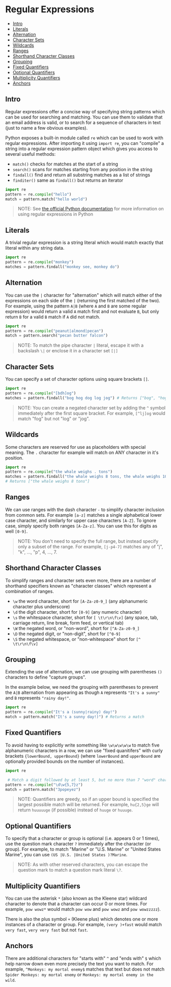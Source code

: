 # Regular Expressions
- [Intro](#intro)
- [Literals](#literals)
- [Alternation](#alternation)
- [Character Sets](#character-sets)
- [Wildcards](#wildcards)
- [Ranges](#ranges)
- [Shorthand Character Classes](#shorthand-character-classes)
- [Grouping](#grouping)
- [Fixed Quantifiers](#fixed-quantifiers)
- [Optional Quantifiers](#optional-quantifiers)
- [Multiplicity Quantifiers](#multiplicity-quantifiers)
- [Anchors](#anchors)

## Intro
Regular expressions offer a concise way of specifying string patterns which can be used for searching and matching. You can use them to validate that an email address is valid, or to search for a sequence of characters in text (just to name a few obvious examples).

Python exposes a built-in module called `re` which can be used to work with regular expressions. After importing it using `import re`, you can "compile" a string into a regular expression pattern object which gives you access to several useful methods:
  - `match()` checks for matches at the start of a string
  - `search()` scans for matches starting from any position in the string
  - `findall()` find and return all substring matches as a list of strings
  - `finditer()` same as `findall()` but returns an iterator

```python
import re
pattern = re.compile("hello")
match = pattern.match("hello world")
```

>NOTE: See [the official Python documentation](https://docs.python.org/3/howto/regex.html) for more information on using regular expressions in Python


## Literals
A trivial regular expression is a string literal which would match exactly that literal within any string data.

```python
import re
pattern = re.compile("monkey")
matches = pattern.findall("monkey see, monkey do")
```

## Alternation
You can use the `|` character for "alternation" which will match either of the expressions on each side of the `|` (returning the first matched of the two). For example, using the pattern `A|B` (where `A` and `B` are some regular expression) would return a valid `A` match first and not evaluate `B`, but only return `B` for a valid `B` match if `A` did not match.

```python
import re
pattern = re.compile("peanut|almond|pecan")
match = pattern.search("pecan butter falcon")
```

>NOTE: To match the pipe character `|` literal, escape it with a backslash `\|` or enclose it in a character set `[|]`

## Character Sets
You can specify a set of character options using square brackets `[]`.

```python
import re
pattern = re.compile("[bdh]og")
matches = pattern.findall("bog hog dog log jog") # Returns ["bog", "hog", "dog"]
```

>NOTE: You can create a negated character set by adding the `^` symbol immediately after the first square bracket. For example, `[^lj]og` would match "fog" but not "log" or "jog".

## Wildcards
Some characters are reserved for use as placeholders with special meaning. The `.` character for example will match on ANY character in it's position.

```python
import re
pattern = re.compile("the whale weighs . tons")
matches = pattern.findall("the whale weighs 8 tons, the whale weighs 10 tons")
# Returns ["the whale weighs 8 tons"]
```

## Ranges
We can use ranges with the dash character `-` to simplify character inclusion from common sets. For example `[a-z]` matches a single alphabetical lower case character, and similarly for upper case characters `[A-Z]`. To ignore case, simply specify both ranges `[A-Za-z]`. You can use this for digits as well `[0-9]`.

>NOTE: You don't need to specify the full range, but instead specify only a subset of the range. For example, `[j-p4-7]` matches any of "j", "k", ..., "p", 4, ..., 7.

## Shorthand Character Classes
To simplify ranges and character sets even more, there are a number of shorthand specifiers known as "character classes" which represent a combination of ranges.
  - `\w` the word character, short for `[A-Za-z0-9_]` (any alphanumeric character plus underscore)
  - `\d` the digit character, short for `[0-9]` (any numeric character)
  - `\s` the whitespace character, short for `[ \t\r\n\f\v]` (any space, tab, carriage return, line break, form feed, or vertical tab)
  - `\W` the negated word, or "non-word", short for `[^A-Za-z0-9_]`
  - `\D` the negated digit, or "non-digit", short for `[^0-9]`
  - `\S` the negated whitespace, or "non-whitespace" short for `[^ \t\r\n\f\v]`

## Grouping
Extending the use of alternation, we can use grouping with parentheses `()` characters to define "capture groups".

In the example below, we need the grouping with parentheses to prevent the `A|B` alternation from appearing as though `A` represents `"It's a sunny"` and `B` represents `"rainy day!"`.

```python
import re
pattern = re.compile("It's a (sunny|rainy) day!")
match = pattern.match("It's a sunny day!)") # Returns a match
```

## Fixed Quantifiers
To avoid having to explicitly write something like `\w\w\w\w\w` to match five alphanumeric characters in a row, we can use "fixed quanitifers" with curly brackets `{lowerBound, upperBound}` (where `lowerBound` and `upperBound` are optionally provided bounds on the number of instances).

```python
import re

 # Match a digit followed by at least 5, but no more than 7 "word" characters, followed by a "z" character
pattern = re.compile("\d\w{5,7}z")
match = pattern.match("3popeyez")
```

>NOTE: Quantifiers are greedy, so if an upper bound is specified the largest possible match will be returned. For example, `hu{2,5}ge` will return `huuuuuge` (if possible) instead of `huuge` or `huuuge`.

## Optional Quantifiers
To specify that a character or group is optional (i.e. appears 0 or 1 times), use the question mark character `?` immediately after the character (or group). For example, to match "Marine" or "U.S. Marine" or "United States Marine", you can use `(US |U.S. |United States )?Marine`.

>NOTE: As with other reserved characters, you can escape the question mark to match a question mark literal `\?`.

## Multiplicity Quantifiers
You can use the asterisk `*` (also known as the Kleene star) wildcard character to denote that a character can occur 0 or more times. For example, `pow wowz*` would match `pow wow` and `pow wowz` and `pow wowzzzzz`).

There is also the plus symbol `+` (Kleene plus) which denotes one or more instances of a character or group. For example, `(very )+fast` would match `very fast`, `very very fast` but not `fast`.

## Anchors
There are additional characters for "starts with" `^` and "ends with" `$` which help narrow down even more precisely the text you want to match. For example, `^Monkeys: my mortal enemy$` matches that text but does not match `Spider Monkeys: my mortal enemy` or `Monkeys: my mortal enemy in the wild`.
